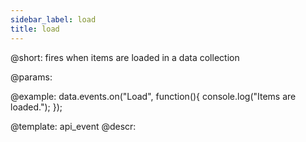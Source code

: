```yaml
---
sidebar_label: load
title: load
---          
```


@short: fires when items are loaded in a data collection
	
@params:



@example:
data.events.on("Load", function(){
	console.log("Items are loaded.");
});


@template:	api_event
@descr:





	